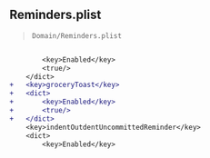 ## Reminders.plist

> `Domain/Reminders.plist`

```diff

 		<key>Enabled</key>
 		<true/>
 	</dict>
+	<key>groceryToast</key>
+	<dict>
+		<key>Enabled</key>
+		<true/>
+	</dict>
 	<key>indentOutdentUncommittedReminder</key>
 	<dict>
 		<key>Enabled</key>

```
